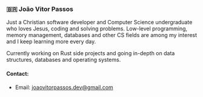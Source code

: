 ### 🇧🇷 João Vitor Passos

Just a Christian software developer and Computer Science undergraduate who loves Jesus, coding and solving problems. Low-level programming, memory management, databases and other CS fields are among my interest and I keep learning more every day.

Currently working on Rust side projects and going in-depth on data structures, databases and operating systems.

#### Contact:
- Email: joaovitorpassos.dev@gmail.com

